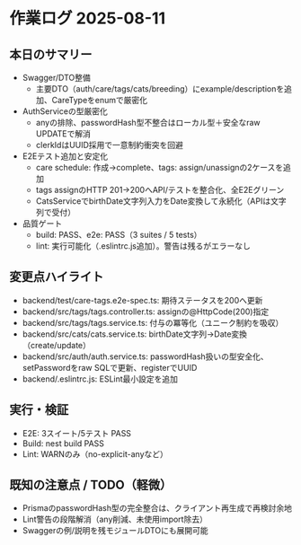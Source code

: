 # 作業ログ 2025-08-11

## 本日のサマリー

- Swagger/DTO整備
  - 主要DTO（auth/care/tags/cats/breeding）にexample/descriptionを追加、CareTypeをenumで厳密化
- AuthServiceの型厳密化
  - anyの排除、passwordHash型不整合はローカル型＋安全なraw UPDATEで解消
  - clerkIdはUUID採用で一意制約衝突を回避
- E2Eテスト追加と安定化
  - care schedule: 作成→complete、tags: assign/unassignの2ケースを追加
  - tags assignのHTTP 201→200へAPI/テストを整合化、全E2Eグリーン
  - CatsServiceでbirthDate文字列入力をDate変換して永続化（APIは文字列で受付）
- 品質ゲート
  - build: PASS、e2e: PASS（3 suites / 5 tests）
  - lint: 実行可能化（.eslintrc.js追加）。警告は残るがエラーなし

## 変更点ハイライト

- backend/test/care-tags.e2e-spec.ts: 期待ステータスを200へ更新
- backend/src/tags/tags.controller.ts: assignの@HttpCode(200)指定
- backend/src/tags/tags.service.ts: 付与の冪等化（ユニーク制約を吸収）
- backend/src/cats/cats.service.ts: birthDate文字列→Date変換（create/update）
- backend/src/auth/auth.service.ts: passwordHash扱いの型安全化、setPasswordをraw SQLで更新、registerでUUID
- backend/.eslintrc.js: ESLint最小設定を追加

## 実行・検証

- E2E: 3スイート/5テスト PASS
- Build: nest build PASS
- Lint: WARNのみ（no-explicit-anyなど）

## 既知の注意点 / TODO（軽微）

- PrismaのpasswordHash型の完全整合は、クライアント再生成で再検討余地
- Lint警告の段階解消（any削減、未使用import除去）
- Swaggerの例/説明を残モジュールDTOにも展開可能
